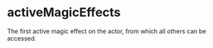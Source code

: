 # activeMagicEffects

The first active magic effect on the actor, from which all others can be accessed.
